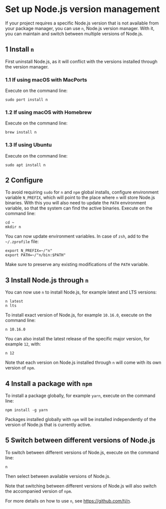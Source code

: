 # Set up Node.js version management

If your project requires a specific Node.js version that is not available from
your package manager, you can use `n`, Node.js version manager. With it, you can
maintain and switch between multiple versions of Node.js.

## 1 Install `n`

First uninstall Node.js, as it will conflict with the versions installed through
the version manager.

### 1.1 If using macOS with MacPorts

Execute on the command line:

```console
sudo port install n
```

### 1.2 If using macOS with Homebrew

Execute on the command line:

```console
brew install n
```

### 1.3 If using Ubuntu

Execute on the command line:

```console
sudo apt install n
```

## 2 Configure

To avoid requiring `sudo` for `n` and `npm` global installs, configure
environment variable `N_PREFIX`, which will point to the place where `n` will
store Node.js binaries. With this you will also need to update the `PATH`
environment variable, so that the system can find the active binaries. Execute
on the command line:

```console
cd ~
mkdir n
```

You can now update environment variables. In case of `zsh`, add to the
`~/.zprofile` file:

```shell
export N_PREFIX=~/"n"
export PATH=~/"n/bin:$PATH"
```

Make sure to preserve any existing modifications of the `PATH` variable.

## 3 Install Node.js through `n`

You can now use `n` to install Node.js, for example latest and LTS versions:

```console
n latest
n lts
```

To install exact version of Node.js, for example `10.16.0`, execute on the
command line:

```console
n 10.16.0
```

You can also install the latest release of the specific major version, for
example `12`, with:

```console
n 12
```

Note that each version on Node.js installed through `n` will come with its own
version of `npm`.

## 4 Install a package with `npm`

To install a package globally, for example `yarn`, execute on the command line:

```console
npm install -g yarn
```

Packages installed globally with `npm` will be installed independently of the
version of Node.js that is currently active.

## 5 Switch between different versions of Node.js

To switch between different versions of Node.js, execute on the command line:

```console
n
```

Then select between available versions of Node.js.

Note that switching between different versions of Node.js will also switch the
accompanied version of `npm`.

For more details on how to use `n`, see https://github.com/tj/n.
